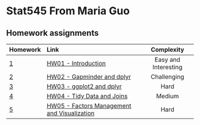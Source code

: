 # Stat545 From Maria Guo

Homework assignments
--------------------

| Homework   | Link  |   Complexity       |
|------|:----------|:-----------------------:|
| [1](http://stat545.com/hw01_edit-README.html)                     | [HW01 -  Introduction](https://github.com/Maria815/STAT545-hw01-guo-maria/blob/master/hw01_gapminder.md) |   Easy and Interesting  |
| [2](http://stat545.com/hw02_explore-gapminder-dplyr.html)         | [HW02 - Gapminder and dplyr](https://github.com/Maria815/STAT545-hw-Guo-Maria/blob/master/hw02/hw2_for_new_repo.md) |    Challenging   |
| [3](http://stat545.com/hw03_dplyr-and-more-ggplot2.html)          | [HW03 - ggplot2 and dplyr](https://github.com/Maria815/STAT545-hw-Guo-Maria/blob/master/hw03/hw03.md) |     Hard   |  
| [4](http://stat545.com/hw04_tidy-data-joins.html)                 | [HW04 - Tidy Data and Joins](https://github.com/Maria815/STAT545-hw-Guo-Maria/blob/master/hw04/hw04.md) |     Medium   |   
| [5](http://stat545.com/hw05_factor-figure-boss-repo-hygiene.html) | [HW05 - Factors Management and Visualization](https://github.com/Maria815/STAT545-hw-Guo-Maria/blob/master/hw05/hw05.md) |   Hard   |                                     
